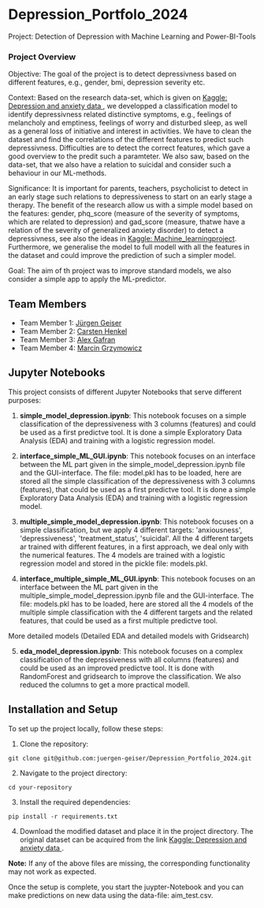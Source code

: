# Depression_Portfolo_2024
Project: Detection of Depression with Machine Learning and Power-BI-Tools

### Project Overview
Objective: The goal of the project is to detect depressivness based on different features, e.g., gender, bmi, depression severity etc.

Context: Based on the research data-set, which is given on [Kaggle: Depression and anxiety data ](https://www.kaggle.com/datasets/shahzadahmad0402/depression-and-anxiety-data), we developped a classification model to identify depressivness related distinctive symptoms, e.g., feelings of melancholy and emptiness, feelings of worry and disturbed sleep, as well as a general loss of initiative and interest in activities. We have to clean the dataset and find the correlations of the different features to predict such depressivness. Difficulties are to detect the correct features, which gave a good overview to the predit such a paramteter. We also saw, based on the data-set, that we also have a relation to suicidal and consider such a behaviour in our ML-methods.

Significance: It is important for parents, teachers, psycholicist to detect in an early stage such relations to depressiveness to start on an early stage a therapy. The benefit of the research allow us with a simple model based on the features: gender, phq_score (measure of the severity of symptoms, which are related to depression) and gad_score (measure, thatwe have a relation of the severity of generalized anxiety disorder) to detect a depressivness, see also the ideas in [Kaggle: Machine_learningproject](https://www.kaggle.com/code/geovaniwoll/machine-learningproject). Furthermore, we generalise the model to full modell with all the features in the dataset and could improve the prediction of such a simpler model.


Goal: The aim of th project was to improve standard models, we also consider a simple app to apply the ML-predictor.

## Team Members

- Team Member 1: [Jürgen Geiser](https://github.com/juergen-geiser)
- Team Member 2: [Carsten Henkel](https://github.com/xxx)
- Team Member 3: [Alex Gafran](https://github.com/xxx)
- Team Member 4: [Marcin Grzymowicz](https://github.com/xxx)

## Jupyter Notebooks

This project consists of different Jupyter Notebooks that serve different purposes:

1. **simple_model_depression.ipynb**: 
This notebook focuses on a simple classification of the depressiveness with 3 columns (features) and could be used as a first predictve tool. It is done a simple Exploratory Data Analysis (EDA) and training with a logistic regression model. 

2. **interface_simple_ML_GUI.ipynb**: 
This notebook focuses on an interface between the ML part given in the simple_model_depression.ipynb file and the GUI-interface. The file: model.pkl has to be loaded, here are stored all the simple classification of the depressiveness with 3 columns (features), that could be used as a first predictve tool. It is done a simple Exploratory Data Analysis (EDA) and training with a logistic regression model. 

3. **multiple_simple_model_depression.ipynb**: 
This notebook focuses on a simple classification, but we apply 4 different targets: 'anxiousness', 'depressiveness', 'treatment_status', 'suicidal'. All the 4 different targets ar trained with different features, in a first approach, we deal only with the numerical features. The 4 models are trained with a logistic regression model and stored in the pickle file: models.pkl. 

4. **interface_multiple_simple_ML_GUI.ipynb**: 
This notebook focuses on an interface between the ML part given in the multiple_simple_model_depression.ipynb file and the GUI-interface. The file: models.pkl has to be loaded, here are stored all the 4 models of the multiple simple classification with the 4 different targets and the related features, that could be used as a first multiple predictve tool. 

More detailed models (Detailed EDA and detailed models with Gridsearch)

5. **eda_model_depression.ipynb**: 
This notebook focuses on a complex classification of the depressiveness with all columns (features) and could be used as an improved predictve tool. It is done with RandomForest and gridsearch to improve the classification. We also reduced the columns to get a more practical modell.


## Installation and Setup

To set up the project locally, follow these steps:

1. Clone the repository:
```
git clone git@github.com:juergen-geiser/Depression_Portfolio_2024.git
```
2. Navigate to the project directory:
```
cd your-repository
```
3. Install the required dependencies:
```
pip install -r requirements.txt
```
4. Download the modified dataset and place it in the project directory. The original dataset can be acquired from the link [Kaggle: Depression and anxiety data ](https://www.kaggle.com/datasets/shahzadahmad0402/depression-and-anxiety-data).


**Note:** If any of the above files are missing, the corresponding functionality may not work as expected.

Once the setup is complete, you start the juypter-Notebook and you can make predictions on new data using the data-file: aim_test.csv.
